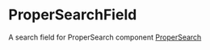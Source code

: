 # ProperSearchField
A search field for ProperSearch component   [ProperSearch](https://github.com/CBIConsulting/ProperSearch)
